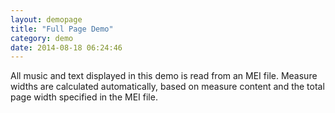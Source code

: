 ```yaml
---
layout: demopage
title: "Full Page Demo"
category: demo
date: 2014-08-18 06:24:46
---
```


<div class="well">
<p>All music and text displayed in this demo is read from an MEI file. Measure 
widths are calculated automatically, based on measure content and the total page width specified in the MEI file.</p>
</div>

<div id="music"></div>

<script>
$.get('{{ site.baseurl }}/xml/TC.PageLayoutAutoWidths.xml', function (meiCode) {
    var viewer = new MSV.Viewer({
          data   : meiCode, 
          target : $('#music')
        });
}, 'xml');
</script>